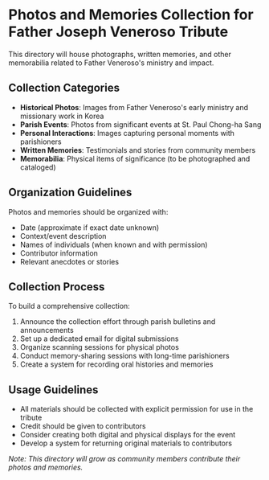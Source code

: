 # Photos and Memories Collection for Father Joseph Veneroso Tribute

This directory will house photographs, written memories, and other memorabilia related to Father Veneroso's ministry and impact.

## Collection Categories

- **Historical Photos**: Images from Father Veneroso's early ministry and missionary work in Korea
- **Parish Events**: Photos from significant events at St. Paul Chong-ha Sang
- **Personal Interactions**: Images capturing personal moments with parishioners
- **Written Memories**: Testimonials and stories from community members
- **Memorabilia**: Physical items of significance (to be photographed and cataloged)

## Organization Guidelines

Photos and memories should be organized with:
- Date (approximate if exact date unknown)
- Context/event description
- Names of individuals (when known and with permission)
- Contributor information
- Relevant anecdotes or stories

## Collection Process

To build a comprehensive collection:
1. Announce the collection effort through parish bulletins and announcements
2. Set up a dedicated email for digital submissions
3. Organize scanning sessions for physical photos
4. Conduct memory-sharing sessions with long-time parishioners
5. Create a system for recording oral histories and memories

## Usage Guidelines

- All materials should be collected with explicit permission for use in the tribute
- Credit should be given to contributors
- Consider creating both digital and physical displays for the event
- Develop a system for returning original materials to contributors

*Note: This directory will grow as community members contribute their photos and memories.* 